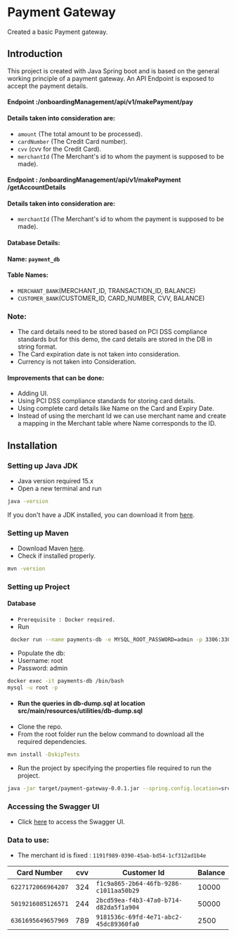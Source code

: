 # Payment Gateway

Created a basic Payment gateway.

## Introduction
This project is created with Java Spring boot and is based on the general working principle of a payment gateway.
An API Endpoint is exposed to accept the payment details.

#### Endpoint : ​/onboardingManagement​/api​/v1​/makePayment​/pay

#### Details taken into consideration are:
- `amount` (The total amount to be processed).
- `cardNumber` (The Credit Card number).
- `cvv` (cvv for the Credit Card).
- `merchantId` (The Merchant's id to whom the payment is supposed to be made).

#### Endpoint : ​/onboardingManagement​/api​/v1​/makePayment​/getAccountDetails
#### Details taken into consideration are:
- `merchantId` (The Merchant's id to whom the payment is supposed to be made).


#### Database Details:




#### Name: `payment_db`

#### Table Names:

- `MERCHANT_BANK`(MERCHANT_ID, TRANSACTION_ID, BALANCE)
- `CUSTOMER_BANK`(CUSTOMER_ID, CARD_NUMBER, CVV, BALANCE)


### Note:
- The card details need to be stored based on PCI DSS compliance standards but for this demo, the card details are stored in the DB in string format.
- The Card expiration date is not taken into consideration.
- Currency is not taken into Consideration.
#### Improvements that can be done:
- Adding UI.
- Using PCI DSS compliance standards for storing card details.
- Using complete card details like Name on the Card and Expiry Date.
- Instead of using the merchant Id we can use merchant name and create a mapping in the Merchant table where Name corresponds to the ID.



## Installation

### Setting up Java JDK

- Java version required 15.x
- Open a new terminal and run
```bash
java -version
```
If you don't have a JDK installed, you can download it from [here](https://www.oracle.com/java/technologies/javase/jdk15-archive-downloads.html).


### Setting up Maven
- Download Maven [here](https://maven.apache.org/download.cgi).
- Check if installed properly.
```bash
mvn -version
```


### Setting up Project

#### Database
- `Prerequisite : Docker required.`
- Run
```bash
 docker run --name payments-db -e MYSQL_ROOT_PASSWORD=admin -p 3306:3306 -d mysql:8.0 
```
- Populate the db:
- Username: root
- Password: admin
```bash
docker exec -it payments-db /bin/bash 
mysql -u root -p 
 ```
- #### Run the queries in db-dump.sql at location src/main/resources/utilities/db-dump.sql
- Clone the repo.
- From the root folder run the below command to download all the required dependencies.
```bash
mvn install -DskipTests  
```

- Run the project by specifying the properties file required to run the project.
```bash
java -jar target/payment-gateway-0.0.1.jar --spring.config.location=src/main/resources/application.properties 
```

### Accessing the Swagger UI
- Click [here](http://localhost:8082/docs) to access the Swagger UI.


### Data to use:

- The merchant id is fixed : `1191f989-0390-45ab-bd54-1cf312ad1b4e`

| Card Number         | cvv  | Customer Id                            | Balance
| ------------------- | ---- | -------------------------------------- | ----------
| `6227172066964207`  | 324  | `f1c9a865-2b64-46fb-9286-c1011aa50b29` | 10000
| `5019216085126571`  | 244  | `2bcd59ea-f4b3-47a0-b714-d82da5f1a904` | 50000
| `6361695649657969`  | 789  | `9181536c-69fd-4e71-abc2-45dc89360fa0` | 2500